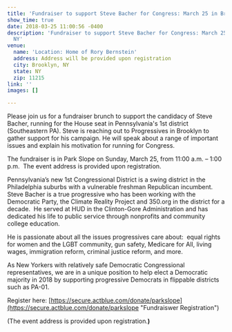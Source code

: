 ```yaml
---
title: 'Fundraiser to support Steve Bacher for Congress: March 25 in Brooklyn, NY'
show_time: true
date: 2018-03-25 11:00:56 -0400
description: 'Fundraiser to support Steve Bacher for Congress: March 25 in Brooklyn,
  NY'
venue:
  name: 'Location: Home of Rory Bernstein'
  address: Address will be provided upon registration
  city: Brooklyn, NY
  state: NY
  zip: 11215
link: ''
images: []

---
```

Please join us for a fundraiser brunch to support the candidacy of Steve Bacher, running for the House seat in Pennsylvania's 1st district (Southeastern PA). Steve is reaching out to Progressives in Brooklyn to gather support for his campaign. He will speak about a range of important issues and explain his motivation for running for Congress.

The fundraiser is in Park Slope on Sunday, March 25, from 11:00 a.m. – 1:00 p.m.  The event address is provided upon registration.

Pennsylvania’s new 1st Congressional District is a swing district in the Philadelphia suburbs with a vulnerable freshman Republican incumbent.  Steve Bacher is a true progressive who has been working with the Democratic Party, the Climate Reality Project and 350.org in the district for a decade.  He served at HUD in the Clinton-Gore Administration and has dedicated his life to public service through nonprofits and community college education.

He is passionate about all the issues progressives care about:  equal rights for women and the LGBT community, gun safety, Medicare for All, living wages, immigration reform, criminal justice reform, and more.

As New Yorkers with relatively safe Democratic Congressional representatives, we are in a unique position to help elect a Democratic majority in 2018 by supporting progressive Democrats in flippable districts such as PA-01.

Register here: [https://secure.actblue.com/donate/parkslope](https://secure.actblue.com/donate/parkslope "Fundraiswer Registration")

\(The event address is provided upon registration.**)**